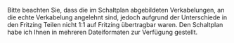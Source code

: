 Bitte beachten Sie, dass die im Schaltplan abgebildeten Verkabelungen, an die echte Verkabelung angelehnt sind, jedoch aufgrund der Unterschiede in den Fritzing Teilen nicht 1:1 auf Fritzing übertragbar waren. 
Den Schaltplan habe ich Ihnen in mehreren Dateiformaten zur Verfügung gestellt.

